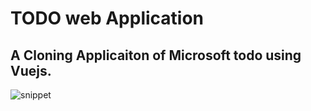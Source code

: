 # TODO web Application

## A Cloning Applicaiton of Microsoft todo using Vuejs.

![snippet](https://github.com/MostafaElKaranshawy/To-Do/assets/110842052/10798f5d-cf44-44f7-bdd8-9b81cede2e02)
